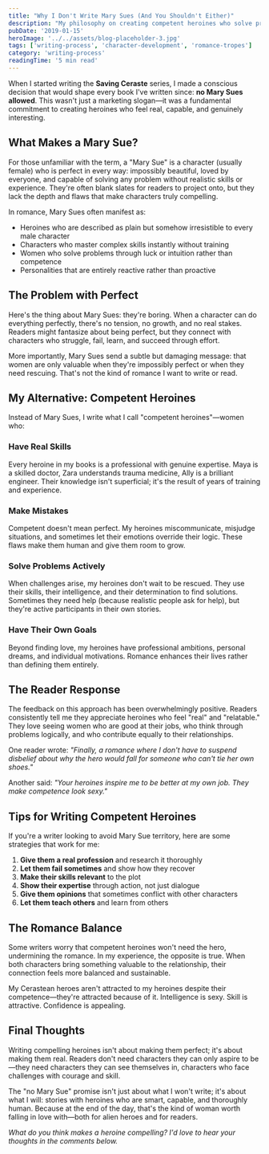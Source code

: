 ```yaml
---
title: "Why I Don't Write Mary Sues (And You Shouldn't Either)"
description: "My philosophy on creating competent heroines who solve problems with their brains, not just their beauty."
pubDate: '2019-01-15'
heroImage: '../../assets/blog-placeholder-3.jpg'
tags: ['writing-process', 'character-development', 'romance-tropes']
category: 'writing-process'
readingTime: '5 min read'
---
```


When I started writing the **Saving Ceraste** series, I made a conscious decision that would shape every book I've written since: **no Mary Sues allowed**. This wasn't just a marketing slogan—it was a fundamental commitment to creating heroines who feel real, capable, and genuinely interesting.

## What Makes a Mary Sue?

For those unfamiliar with the term, a "Mary Sue" is a character (usually female) who is perfect in every way: impossibly beautiful, loved by everyone, and capable of solving any problem without realistic skills or experience. They're often blank slates for readers to project onto, but they lack the depth and flaws that make characters truly compelling.

In romance, Mary Sues often manifest as:
- Heroines who are described as plain but somehow irresistible to every male character
- Characters who master complex skills instantly without training
- Women who solve problems through luck or intuition rather than competence
- Personalities that are entirely reactive rather than proactive

## The Problem with Perfect

Here's the thing about Mary Sues: they're boring. When a character can do everything perfectly, there's no tension, no growth, and no real stakes. Readers might fantasize about being perfect, but they connect with characters who struggle, fail, learn, and succeed through effort.

More importantly, Mary Sues send a subtle but damaging message: that women are only valuable when they're impossibly perfect or when they need rescuing. That's not the kind of romance I want to write or read.

## My Alternative: Competent Heroines

Instead of Mary Sues, I write what I call "competent heroines"—women who:

### Have Real Skills
Every heroine in my books is a professional with genuine expertise. Maya is a skilled doctor, Zara understands trauma medicine, Ally is a brilliant engineer. Their knowledge isn't superficial; it's the result of years of training and experience.

### Make Mistakes
Competent doesn't mean perfect. My heroines miscommunicate, misjudge situations, and sometimes let their emotions override their logic. These flaws make them human and give them room to grow.

### Solve Problems Actively
When challenges arise, my heroines don't wait to be rescued. They use their skills, their intelligence, and their determination to find solutions. Sometimes they need help (because realistic people ask for help), but they're active participants in their own stories.

### Have Their Own Goals
Beyond finding love, my heroines have professional ambitions, personal dreams, and individual motivations. Romance enhances their lives rather than defining them entirely.

## The Reader Response

The feedback on this approach has been overwhelmingly positive. Readers consistently tell me they appreciate heroines who feel "real" and "relatable." They love seeing women who are good at their jobs, who think through problems logically, and who contribute equally to their relationships.

One reader wrote: *"Finally, a romance where I don't have to suspend disbelief about why the hero would fall for someone who can't tie her own shoes."*

Another said: *"Your heroines inspire me to be better at my own job. They make competence look sexy."*

## Tips for Writing Competent Heroines

If you're a writer looking to avoid Mary Sue territory, here are some strategies that work for me:

1. **Give them a real profession** and research it thoroughly
2. **Let them fail sometimes** and show how they recover
3. **Make their skills relevant** to the plot
4. **Show their expertise** through action, not just dialogue
5. **Give them opinions** that sometimes conflict with other characters
6. **Let them teach others** and learn from others

## The Romance Balance

Some writers worry that competent heroines won't need the hero, undermining the romance. In my experience, the opposite is true. When both characters bring something valuable to the relationship, their connection feels more balanced and sustainable.

My Cerastean heroes aren't attracted to my heroines despite their competence—they're attracted because of it. Intelligence is sexy. Skill is attractive. Confidence is appealing.

## Final Thoughts

Writing compelling heroines isn't about making them perfect; it's about making them real. Readers don't need characters they can only aspire to be—they need characters they can see themselves in, characters who face challenges with courage and skill.

The "no Mary Sue" promise isn't just about what I won't write; it's about what I will: stories with heroines who are smart, capable, and thoroughly human. Because at the end of the day, that's the kind of woman worth falling in love with—both for alien heroes and for readers.

*What do you think makes a heroine compelling? I'd love to hear your thoughts in the comments below.*